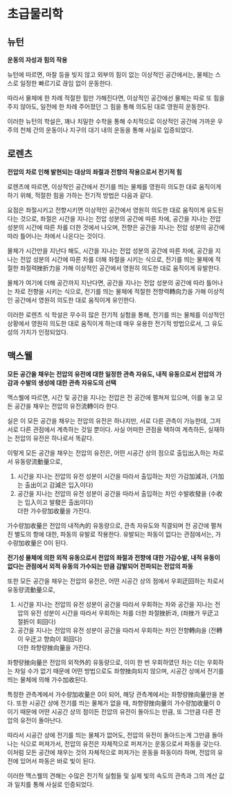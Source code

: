 # 초급물리학
## 뉴턴

**운동의 자성과 힘의 작용**

뉴턴에 따르면, 마찰 등을 빚지 않고 외부의 힘이 없는
이상적인 공간에서는, 물체는 스스로 일정한 빠르기로
끊임 없이 운동한다.

따라서 물체에 한 차례 적절한 힘만 가해진다면,
이상적인 공간에선 물체는 따로 또 힘을 주지 않아도,
일전에 한 차례 주어졌던 그 힘을 통해 의도된 대로
영원히 운동한다.

이러한 뉴턴의 학설은, 꽤나 치밀한 수학을 통해 수치적으로
이상적인 공간에 가까운 우주의 천체 간의 운동이나
지구의 대기 내의 운동을 통해 사실로 입증되었다.

## 로렌츠

**전압의 차로 인해 발현되는 대상의 좌절과 전향의 
작용으로서 전기적 힘**

로렌츠에 따르면, 이상적인 공간에서 전기를 띄는 물체를
영원히 의도한 대로 움직이게 하기 위해,
적절한 힘을 가하는 전기적 방법은 다음과 같다.

요점은 좌절시키고 전향시키면 
이상적인 공간에서 영원히 의도한 대로 움직이게 
유도된다는 것으로, 
좌절은 시간을 지나는 전압 성분의 공간에 따른 차에, 
공간을 지나는 전압 성분의 시간에 따른 차를 
더한 것에서 나오며, 
전향은 공간을 지나는 전압 성분의 공간에 따라 
틀어나는 차에서 나온다는 것이다.

물체가 시간만을 지난다 해도,
시간을 지나는 전압 성분의 공간에 따른 차에,
공간을 지나는 전압 성분의 시간에 따른 차를 더해 
좌절을 시키는 식으로, 
전기를 띄는 물체에 적절한 좌절력挫折力을 가해
이상적인 공간에서 영원히 의도한 대로 움직이게 유발한다.

물체가 여기에 더해 공간까지 지난다면,
공간을 지나는 전압 성분의 공간에 따라 틀어나는 차로 
전향을 시키는 식으로, 
전기를 띄는 물체에 적절한 전향력轉向力을 가해 
이상적인 공간에서 영원히 의도한 대로 움직이게 유인한다.

이러한 로렌츠 식 학설은 무수히 많은 전기적 실험을 통해,
전기를 띄는 물체를 이상적인 상황에서 영원히 의도한 대로
움직이게 하는데 매우 유용한 전기적 방법으로서,
그 유도성의 가치가 인정되었다.

## 맥스웰

**모든 공간을 채우는 전압의 유전에 대한 일정한
관측 자유도,
내적 유동으로서 전압의 가감과 수발의 생성에 대한 
관측 자유도의 선택**  

맥스웰에 따르면, 
시간 및 공간을 지나는 전압은 전 공간에 펼쳐져 있으며, 
이를 놓고
모든 공간을 채우는 전압의 유전流轉이라 한다.

실은 이 모든 공간을 채우는 전압의 유전은 하나지만, 
서로 다른 관측이 가능한데, 
그저 서로 다른 관점에서 계측하는 것일 뿐이다.
사실 어떠한 관점을 택하여 계측하든,
실재하는 전압의 유전은 하나로서 똑같다.

이렇게 모든 공간을 채우는 전압의 유전은, 
어떤 시공간 상의 점으로 출입出入하는 차로서
유동량流動量으로,  
1. 시간을 지나는 전압의 유전 성분이
시간을 따라서 출입하는 차인 가감加減과, 
(가加는 출出이고 감減은 입入이다)
1. 공간을 지나는 전압의 유전 성분이
공간을 따라서 출입하는 차인 수발收發을 
(수收는 입入이고 발發은 출出이다)  
더한 가수량加收量을 가진다.

가수량加收量은 전압의 내적內的 유동량으로, 
관측 자유도와 직결되며 전 공간에 펼쳐진 별도의 항에 
대한, 파동의 유발로 작용한다. 유발되는 파동이 없다는 관점에서는, 가수량加收量은 0이 된다.

**전기성 물체에 의한 외적 유동으로서 전압의
좌절과 전향에 대한 가감수발, 
내적 유동이 없다는 관점에서 외적 유동의 가수되는 만큼 
감발되어 전파되는 전압의 파동**

또한 모든 공간을 채우는 전압의 유전은, 
어떤 시공간 상의 점에서 우회迂回하는 차로서
유동량流動量으로,  
1. 시간을 지나는 전압의 유전 성분이 
공간을 따라서 우회하는 차와 
공간을 지나는 전압의 유전 성분이 
시간을 따라서 우회하는 차를 더한 좌절挫折과, 
(좌挫가 우迂고 절折이 회回다)
1. 공간을 지나는 전압의 유전 성분이 
공간을 따라서 우회하는 차인 전향轉向을 
(전轉이 우迂고 향向이 회回다)  
더한 좌향량挫向量을 가진다.

좌향량挫向量은 전압의 외적外的 유동량으로,
이미 한 번 우회하였던 차는 더는 우회하는 차일 수가 
없기 때문에 어떤 방법으로도 좌향挫向되지 않으며,
시공간 상에서 전기를 띄는 물체에 의해 가수加收된다.

특정한 관측계에서 가수량加收量은 0이 되어,
해당 관측계에서는 좌향량挫向量만을 본다.
또한 시공간 상에 전기를 띄는 물체가 없을 때,
좌향량挫向量의 가수량加收量이 0이기 때문에
어떤 시공간 상의 점이든 전압의 유전이 돌아드는 만큼,
또 그만큼 다른 전압의 유전이 돌아난다.

따라서 시공간 상에 전기를 띄는 물체가 없어도,
전압의 유전이 돌아드는게 그만큼 돌아나는 식으로
퍼져가서,
전압의 유전은 자체적으로 퍼져가는 운동으로서 
파동을 갖는다.
이처럼 모든 공간에 채우는 것의 자체적으로 퍼져가는 
운동을 파동이라 하며, 
전압의 유전에 있어서 파동은 바로 빛이 된다.

이러한 맥스웰의 견해는 수많은 전기적 실험들 및 
실제 빛의 속도의 관측과 그의 계산 값과 일치를 통해 
사실로 인증되었다.
